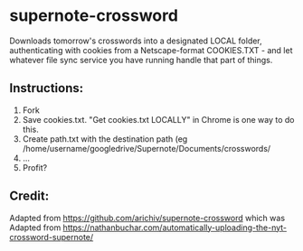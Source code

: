 # supernote-crossword
Downloads tomorrow's crosswords into a designated LOCAL folder, authenticating with cookies from a Netscape-format COOKIES.TXT - and let whatever file sync service you have running handle that part of things.

## Instructions:
1. Fork
2. Save cookies.txt. "Get cookies.txt LOCALLY" in Chrome is one way to do this. 
3. Create path.txt with the destination path (eg /home/username/googledrive/Supernote/Documents/crosswords/
4. ...
5. Profit?

## Credit:
Adapted from https://github.com/arichiv/supernote-crossword which was 
Adapted from https://nathanbuchar.com/automatically-uploading-the-nyt-crossword-supernote/
